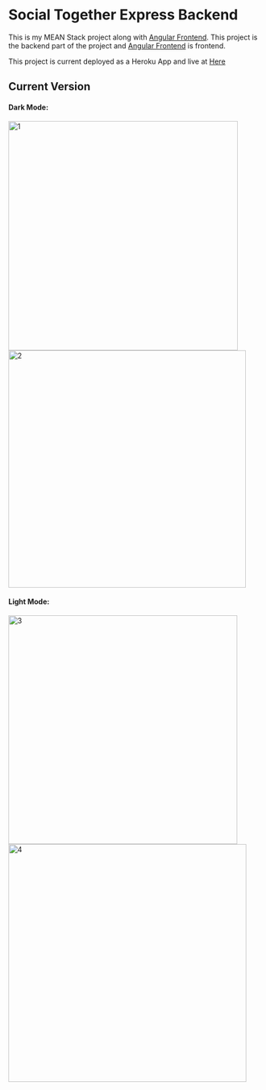 # Social Together Express Backend

This is my MEAN Stack project along with [Angular Frontend](https://github.com/collSteve/social-form-angular). This project is the backend part of the project and [Angular Frontend](https://github.com/collSteve/social-form-angular) is frontend. 

This project is current deployed as a Heroku App and live at [Here](https://social-together.herokuapp.com/)

## Current Version

#### Dark Mode:

<img width="455" alt="1" src="https://user-images.githubusercontent.com/46071004/171308587-20f0e1ce-92e6-4bff-85d2-ef651af494f6.PNG">
<img width="471" alt="2" src="https://user-images.githubusercontent.com/46071004/171308586-3aa61f4c-54ac-4b97-a327-1002fa2de7fb.PNG">

#### Light Mode:

<img width="454" alt="3" src="https://user-images.githubusercontent.com/46071004/171308625-7ae16735-fe08-4dc8-8bb7-ad44840c2776.PNG">
<img width="472" alt="4" src="https://user-images.githubusercontent.com/46071004/171308621-c0c884fe-07db-4d94-bea4-1f9a02c01bb5.PNG">
